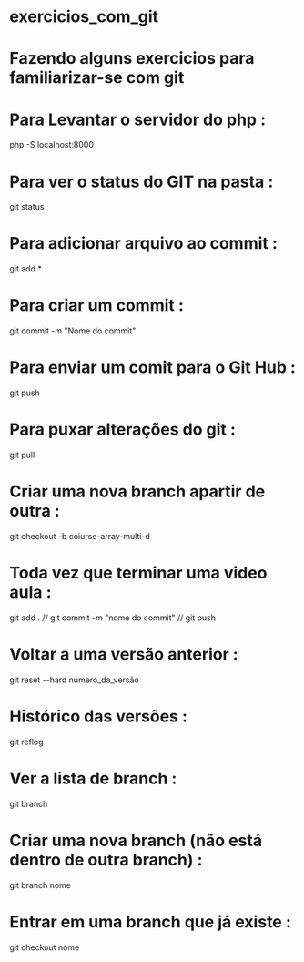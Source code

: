 # exercicios_com_git
# Fazendo alguns exercicios para familiarizar-se com git



# Para Levantar o servidor do php :
php -S localhost:8000

# Para ver o status do GIT na pasta :
git status

# Para adicionar arquivo ao commit :
git add *

# Para criar um commit :
git commit -m "Nome do commit"

# Para enviar um comit para o Git Hub :
git push

# Para puxar alterações do git :
git pull

# Criar uma nova branch apartir de outra :
git checkout -b coiurse-array-multi-d

# Toda vez que terminar uma video aula : 
git add . // git commit -m "nome do commit" // git push

# Voltar a uma versão anterior  : 
git reset --hard número_da_versão

# Histórico das versões  : 
git reflog

# Ver a lista de branch  : 
git branch

# Criar uma nova branch (não está dentro de outra branch)  : 
git branch nome

# Entrar em uma branch que já existe :
git checkout nome



